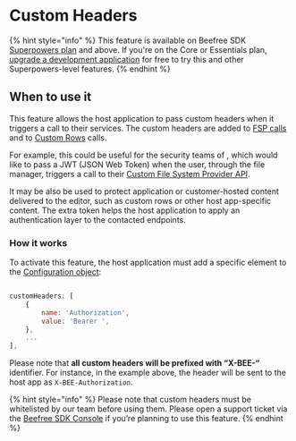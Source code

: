 # Custom Headers

{% hint style="info" %}
This feature is available on Beefree SDK [Superpowers plan](https://dam.beefree.io/pluginpricing) and above. If you're on the Core or Essentials plan, [upgrade a development application](../readme/development-applications.md) for free to try this and other Superpowers-level features.
{% endhint %}

## When to use it <a href="#when-to-use-it" id="when-to-use-it"></a>

This feature allows the host application to pass custom headers when it triggers a call to their services. The custom headers are added to [FSP calls](../server-side-options/storage-options/connect-your-file-storage-system.md) and to [Custom Rows](../custom-rows/) calls.

For example, this could be useful for the security teams of , which would like to pass a JWT (JSON Web Token) when the user, through the file manager, triggers a call to their [Custom File System Provider API](../server-side-options/storage-options/connect-your-file-storage-system.md).

It may be also be used to protect application or customer-hosted content delivered to the editor, such as custom rows or other host app-specific content. The extra token helps the host application to apply an authentication layer to the contacted endpoints.

### How it works <a href="#how-it-works" id="how-it-works"></a>

To activate this feature, the host application must add a specific element to the [Configuration object](../readme/installation/configuration-parameters/):

```javascript

customHeaders: [
    {
        name: 'Authorization',
        value: 'Bearer ',
    },
    ...
],

```

Please note that **all custom headers will be prefixed with “X-BEE-“** identifier. For instance, in the example above, the header will be sent to the host app as `X-BEE-Authorization`.

{% hint style="info" %}
Please note that custom headers must be whitelisted by our team before using them. Please open a support ticket via the [Beefree SDK Console](https://dam.beefree.io/devportal) if you’re planning to use this feature.
{% endhint %}
